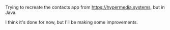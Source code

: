 Trying to recreate the contacts app from https://hypermedia.systems, but in Java.

I think it's done for now, but I'll be making some improvements. 